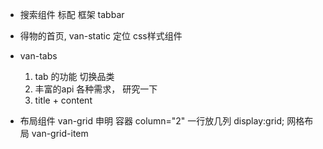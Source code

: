 - 搜索组件
  标配 框架 tabbar
  

- 得物的首页,
  van-static 定位 css样式组件

- van-tabs
  1. tab 的功能  切换品类
  2. 丰富的api  各种需求， 研究一下 
  3. title + content


- 布局组件
  van-grid 申明 容器 column="2" 一行放几列
  display:grid; 网格布局 
    van-grid-item 